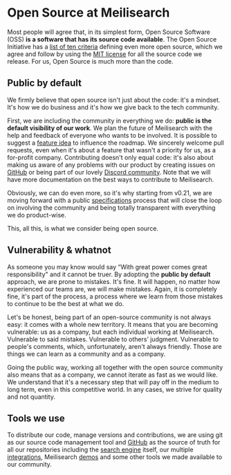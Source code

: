 # Open Source at Meilisearch
Most people will agree that, in its simplest form, Open Source Software (OSS) **is a software that has its source code available**. The Open Source Initiative has a [list of ten criteria](https://opensource.org/osd) defining even more open source, which we agree and follow by using the [MIT license](https://opensource.org/licenses/MIT) for all the source code we release. For us, Open Source is much more than the code.

## Public by default
We firmly believe that open source isn't just about the code: it's a mindset. It's how we do business and it's how we give back to the tech community.

First, we are including the community in everything we do: **public is the default visibility of our work**. We plan the future of Meilisearch with the help and feedback of everyone who wants to be involved. It is possible to suggest a [feature idea](https://roadmap.meilisearch.com/tabs/1-under-consideration) to influence the roadmap. We sincerely welcome pull requests, even when it's about a feature that wasn't a priority for us, as a for-profit company. Contributing doesn't only equal code: it's also about making us aware of any problems with our product by creating issues on [GitHub](https://github.com/meilisearch) or being part of our lovely [Discord community](https://discord.gg/meilisearch). Note that we will have more documentation on the best ways to contribute to Meilisearch.

Obviously, we can do even more, so it's why starting from v0.21, we are moving forward with a public [specifications](https://github.com/meilisearch/specifications) process that will close the loop on involving the community and being totally transparent with everything we do product-wise.

This, all this, is what we consider being open source.

## Vulnerability & whatnot
As someone you may know would say “With great power comes great responsibility" and it cannot be truer. By adopting the **public by default** approach, we are prone to mistakes. It's fine. It will happen, no matter how experienced our teams are, we will make mistakes. Again, it is completely fine, it's part of the process, a process where we learn from those mistakes to continue to be the best at what we do.

Let's be honest, being part of an open-source community is not always easy: it comes with a whole new territory. It means that you are becoming vulnerable: us as a company, but each individual working at Meilisearch. Vulnerable to said mistakes. Vulnerable to others’ judgment. Vulnerable to people's comments, which, unfortunately, aren't always friendly. Those are things we can learn as a community and as a company.

Going the public way, working all together with the open source community also means that as a company, we cannot iterate as fast as we would like. We understand that it's a necessary step that will pay off in the medium to long term, even in this competitive world. In any cases, we strive for quality and not quantity.

## Tools we use
To distribute our code, manage versions and contributions, we are using git as our source code management tool and [GitHub](https://github.com/meilisearch) as the source of truth for all our repositories including the [search engine](https://github.com/meilisearch/Meilisearch) itself, our multiple [integrations](https://github.com/meilisearch/integration-guides), Meilisearch [demos](https://github.com/meilisearch/demos) and some other tools we made available to our community.
